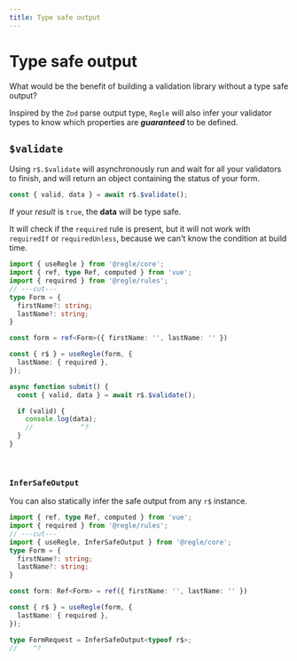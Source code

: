 ```yaml
---
title: Type safe output
---
```


# Type safe output


What would be the benefit of building a validation library without a type safe output?

Inspired by the `Zod` parse output type, `Regle` will also infer your validator types to know which properties are _**guaranteed**_ to be defined.


## `$validate`  

Using `r$.$validate` will asynchronously run and wait for all your validators to finish, and will return an object containing the status of your form.

```ts
const { valid, data } = await r$.$validate();
```

If your *_result_* is `true`, the **data** will be type safe.

It will check if the `required` rule is present, but it will not work with `requiredIf` or `requiredUnless`, because we can't know the condition at build time.


```ts twoslash
import { useRegle } from '@regle/core';
import { ref, type Ref, computed } from 'vue';
import { required } from '@regle/rules';
// ---cut---
type Form = {
  firstName?: string;
  lastName?: string;
}

const form = ref<Form>({ firstName: '', lastName: '' })

const { r$ } = useRegle(form, {
  lastName: { required },
});

async function submit() {
  const { valid, data } = await r$.$validate();

  if (valid) {
    console.log(data);
    //            ^?
  }
}
```

<br/>

### `InferSafeOutput`

You can also statically infer the safe output from any `r$` instance.


```ts twoslash
import { ref, type Ref, computed } from 'vue';
import { required } from '@regle/rules';
// ---cut---
import { useRegle, InferSafeOutput } from '@regle/core';
type Form = {
  firstName?: string;
  lastName?: string;
}

const form: Ref<Form> = ref({ firstName: '', lastName: '' })

const { r$ } = useRegle(form, {
  lastName: { required },
});

type FormRequest = InferSafeOutput<typeof r$>;
//    ^?
```
